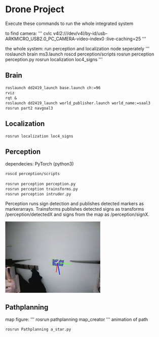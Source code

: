 # Drone Project
Execute these commands to run the whole integrated system

to find camera: 
'''
cvlc v4l2:///dev/v4l/by-id/usb-ARKMICRO_USB2.0_PC_CAMERA-video-index0 :live-caching=25
'''

the whole system:
run perception and localization node seperately
'''
roslaunch brain ms3.launch
roscd perception/scripts
rosrun perception perception.py
rosrun localization loc4_signs
'''

## Brain
```
roslaunch dd2419_launch base.launch ch:=96
rviz
rqt &
roslaunch dd2419_launch world_publisher.launch world_name:=saal3
rosrun part2 navgoal3
```

## Localization
```
rosrun localization loc4_signs
```

## Perception
dependecies: PyTorch (python3)

```
roscd perception/scripts

rosrun perception perception.py
rosrun perception trainsforms.py
rosrun perception intruder.py
```
Perception runs sign detection and publishes detected markers as markerarrays.
Trainsforms publishes detected signs as transforms /perception/detectedX
and signs from the map as /perception/signX.

<img src="pose_estimation.png" alt="pose_estimation" width="300"/>

## Pathplanning
map figure:
'''
rosrun pathplanning map_creator
'''
animation of path
```
rosrun Pathplanning a_star.py
```
